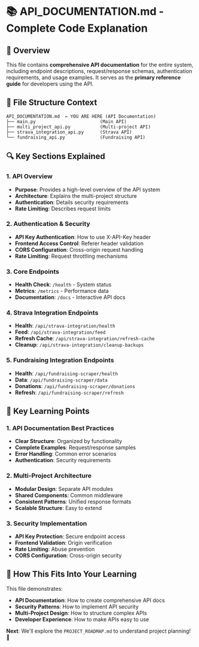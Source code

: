 # 📚 API_DOCUMENTATION.md - Complete Code Explanation

## 🎯 **Overview**

This file contains **comprehensive API documentation** for the entire system, including endpoint descriptions, request/response schemas, authentication requirements, and usage examples. It serves as the **primary reference guide** for developers using the API.

## 📁 **File Structure Context**

```
API_DOCUMENTATION.md  ← YOU ARE HERE (API Documentation)
├── main.py                        (Main API)
├── multi_project_api.py           (Multi-project API)
├── strava_integration_api.py      (Strava API)
└── fundraising_api.py             (Fundraising API)
```

## 🔍 **Key Sections Explained**

### **1. API Overview**
- **Purpose**: Provides a high-level overview of the API system
- **Architecture**: Explains the multi-project structure
- **Authentication**: Details security requirements
- **Rate Limiting**: Describes request limits

### **2. Authentication & Security**
- **API Key Authentication**: How to use X-API-Key header
- **Frontend Access Control**: Referer header validation
- **CORS Configuration**: Cross-origin request handling
- **Rate Limiting**: Request throttling mechanisms

### **3. Core Endpoints**
- **Health Check**: `/health` - System status
- **Metrics**: `/metrics` - Performance data
- **Documentation**: `/docs` - Interactive API docs

### **4. Strava Integration Endpoints**
- **Health**: `/api/strava-integration/health`
- **Feed**: `/api/strava-integration/feed`
- **Refresh Cache**: `/api/strava-integration/refresh-cache`
- **Cleanup**: `/api/strava-integration/cleanup-backups`

### **5. Fundraising Integration Endpoints**
- **Health**: `/api/fundraising-scraper/health`
- **Data**: `/api/fundraising-scraper/data`
- **Donations**: `/api/fundraising-scraper/donations`
- **Refresh**: `/api/fundraising-scraper/refresh`

## 🎯 **Key Learning Points**

### **1. API Documentation Best Practices**
- **Clear Structure**: Organized by functionality
- **Complete Examples**: Request/response samples
- **Error Handling**: Common error scenarios
- **Authentication**: Security requirements

### **2. Multi-Project Architecture**
- **Modular Design**: Separate API modules
- **Shared Components**: Common middleware
- **Consistent Patterns**: Unified response formats
- **Scalable Structure**: Easy to extend

### **3. Security Implementation**
- **API Key Protection**: Secure endpoint access
- **Frontend Validation**: Origin verification
- **Rate Limiting**: Abuse prevention
- **CORS Configuration**: Cross-origin security

## 🚀 **How This Fits Into Your Learning**

This file demonstrates:
- **API Documentation**: How to create comprehensive API docs
- **Security Patterns**: How to implement API security
- **Multi-Project Design**: How to structure complex APIs
- **Developer Experience**: How to make APIs easy to use

**Next**: We'll explore the `PROJECT_ROADMAP.md` to understand project planning! 🎉
